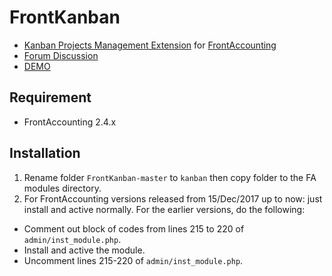 # FrontKanban

* [Kanban Projects Management Extension](https://github.com/notrinos/FrontKanban) for [FrontAccounting](http://frontaccounting.com/)
* [Forum Discussion](http://frontaccounting.com/punbb/viewtopic.php?id=7162)
* [DEMO](http://notrinos.webstarterz.com/fa244/index.php)

Requirement
-----------
- FrontAccounting 2.4.x

Installation
------------
1. Rename folder `FrontKanban-master` to `kanban` then copy folder to the FA modules directory.
2. For FrontAccounting versions released from 15/Dec/2017 up to now: just install and active normally. For the earlier versions, do the following:

- Comment out block of codes from lines 215 to 220 of `admin/inst_module.php`.
- Install and active the module.
- Uncomment lines 215-220 of `admin/inst_module.php`.
